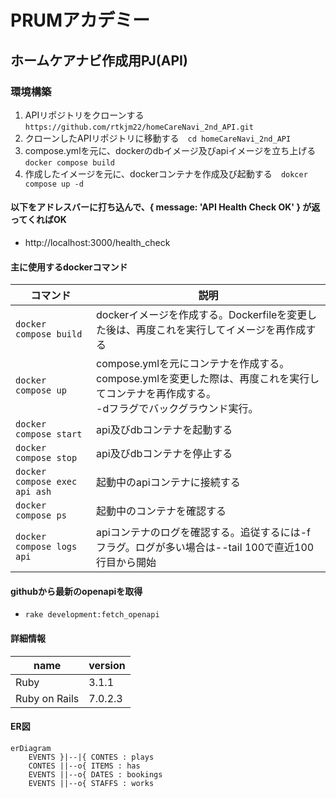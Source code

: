 # PRUMアカデミー

## ホームケアナビ作成用PJ(API)

### 環境構築
1. APIリポジトリをクローンする　`https://github.com/rtkjm22/homeCareNavi_2nd_API.git`
2. クローンしたAPIリポジトリに移動する　`cd homeCareNavi_2nd_API`
3. compose.ymlを元に、dockerのdbイメージ及びapiイメージを立ち上げる　`docker compose build`
4. 作成したイメージを元に、dockerコンテナを作成及び起動する　`dokcer compose up -d`

#### 以下をアドレスバーに打ち込んで、{ message: 'API Health Check OK' } が返ってくればOK
- http://localhost:3000/health_check

#### 主に使用するdockerコマンド
コマンド|説明 
--|--
`docker compose build` | dockerイメージを作成する。Dockerfileを変更した後は、再度これを実行してイメージを再作成する
`docker compose up` | compose.ymlを元にコンテナを作成する。compose.ymlを変更した際は、再度これを実行してコンテナを再作成する。<br>-dフラグでバックグラウンド実行。
`docker compose start` | api及びdbコンテナを起動する
`docker compose stop` | api及びdbコンテナを停止する
`docker compose exec api ash` | 起動中のapiコンテナに接続する
`docker compose ps` | 起動中のコンテナを確認する
`docker compose logs api` | apiコンテナのログを確認する。追従するには-fフラグ。ログが多い場合は--tail 100で直近100行目から開始

#### githubから最新のopenapiを取得
- `rake development:fetch_openapi`

#### 詳細情報

name|version
--|--
Ruby | 3.1.1
Ruby on Rails | 7.0.2.3

#### ER図
```mermaid
erDiagram
    EVENTS }|--|{ CONTES : plays
    CONTES ||--o{ ITEMS : has
    EVENTS ||--o{ DATES : bookings
    EVENTS ||--o{ STAFFS : works
```
